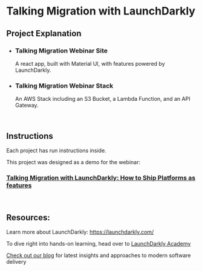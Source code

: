 # Talking Migration with LaunchDarkly

## Project Explanation

- ### Talking Migration Webinar Site

  A react app, built with Material UI, with features powered by LaunchDarkly.

- ### Talking Migration Webinar Stack
  An AWS Stack including an S3 Bucket, a Lambda Function, and an API Gateway.

<br />

## Instructions

Each project has run instructions inside.

This project was designed as a demo for the webinar:

### [Talking Migration with LaunchDarkly: How to Ship Platforms as features](https://launchdarkly.com/webinars/talking-migration-with-launchdarkly-how-to-ship-platforms/)

<br />

## Resources:

Learn more about LaunchDarkly: https://launchdarkly.com/

To dive right into hands-on learning, head over to [LaunchDarkly Academy](https://academy.launchdarkly.com/)

[Check out our blog](https://blog.launchdarkly.com) for latest insights and approaches to modern software delivery
